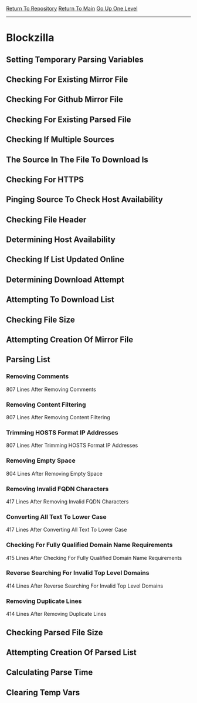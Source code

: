 [Return To Repository](https://github.com/deathbybandaid/piholeparser/)
[Return To Main](https://github.com/deathbybandaid/piholeparser/blob/master/RecentRunLogs/Mainlog.md)
[Go Up One Level](https://github.com/deathbybandaid/piholeparser/blob/master/RecentRunLogs/TopLevelScripts/30-Processing-Blacklists.md)
____________________________________
# Blockzilla
## Setting Temporary Parsing Variables
## Checking For Existing Mirror File
## Checking For Github Mirror File
## Checking For Existing Parsed File
## Checking If Multiple Sources
## The Source In The File To Download Is
## Checking For HTTPS
## Pinging Source To Check Host Availability
## Checking File Header
## Determining Host Availability
## Checking If List Updated Online
## Determining Download Attempt
## Attempting To Download List
## Checking File Size
## Attempting Creation Of Mirror File
## Parsing List
### Removing Comments
807 Lines After Removing Comments
### Removing Content Filtering
807 Lines After Removing Content Filtering
### Trimming HOSTS Format IP Addresses
807 Lines After Trimming HOSTS Format IP Addresses
### Removing Empty Space
804 Lines After Removing Empty Space
### Removing Invalid FQDN Characters
417 Lines After Removing Invalid FQDN Characters
### Converting All Text To Lower Case
417 Lines After Converting All Text To Lower Case
### Checking For Fully Qualified Domain Name Requirements
415 Lines After Checking For Fully Qualified Domain Name Requirements
### Reverse Searching For Invalid Top Level Domains
414 Lines After Reverse Searching For Invalid Top Level Domains
### Removing Duplicate Lines
414 Lines After Removing Duplicate Lines
## Checking Parsed File Size
## Attempting Creation Of Parsed List
## Calculating Parse Time
## Clearing Temp Vars
